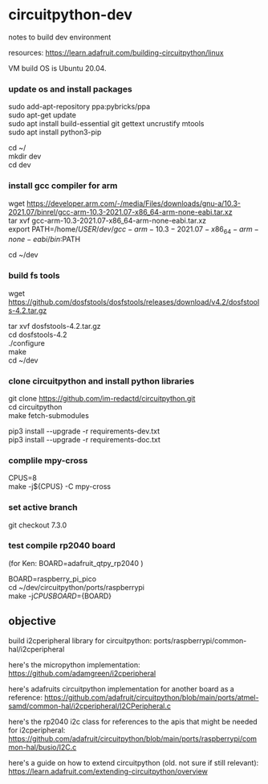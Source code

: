 # circuitpython-dev
notes to build dev environment

resources: https://learn.adafruit.com/building-circuitpython/linux

VM build OS is Ubuntu 20.04.

### update os and install packages

sudo add-apt-repository ppa:pybricks/ppa\
sudo apt-get update\
sudo apt install build-essential git gettext uncrustify mtools\
sudo apt install python3-pip


cd ~/\
mkdir dev\
cd dev

### install gcc compiler for arm

wget https://developer.arm.com/-/media/Files/downloads/gnu-a/10.3-2021.07/binrel/gcc-arm-10.3-2021.07-x86_64-arm-none-eabi.tar.xz \
tar xvf gcc-arm-10.3-2021.07-x86_64-arm-none-eabi.tar.xz\
export PATH=/home/$USER/dev/gcc-arm-10.3-2021.07-x86_64-arm-none-eabi/bin:$PATH

cd ~/dev

### build fs tools

wget https://github.com/dosfstools/dosfstools/releases/download/v4.2/dosfstools-4.2.tar.gz

tar xvf dosfstools-4.2.tar.gz \
cd dosfstools-4.2 \
./configure\
make\
cd ~/dev

### clone circuitpython and install python libraries

git clone https://github.com/im-redactd/circuitpython.git \
cd circuitpython\
make fetch-submodules 

pip3 install --upgrade -r requirements-dev.txt \
pip3 install --upgrade -r requirements-doc.txt

### complile mpy-cross

CPUS=8 \
make -j${CPUS} -C mpy-cross

### set active branch

git checkout 7.3.0

### test compile rp2040 board

(for Ken: BOARD=adafruit_qtpy_rp2040 )

BOARD=raspberry_pi_pico \
cd ~/dev/circuitpython/ports/raspberrypi \
make -j${CPUS} BOARD=${BOARD}


## objective

build i2cperipheral library for circuitpython: ports/raspberrypi/common-hal/i2cperipheral

here's the micropython implementation: https://github.com/adamgreen/i2cperipheral

here's adafruits circuitpython implementation for another board as a reference: https://github.com/adafruit/circuitpython/blob/main/ports/atmel-samd/common-hal/i2cperipheral/I2CPeripheral.c

here's the rp2040 i2c class for references to the apis that might be needed for i2cperipheral: https://github.com/adafruit/circuitpython/blob/main/ports/raspberrypi/common-hal/busio/I2C.c

here's a guide on how to extend circuitpython (old. not sure if still relevant): https://learn.adafruit.com/extending-circuitpython/overview





